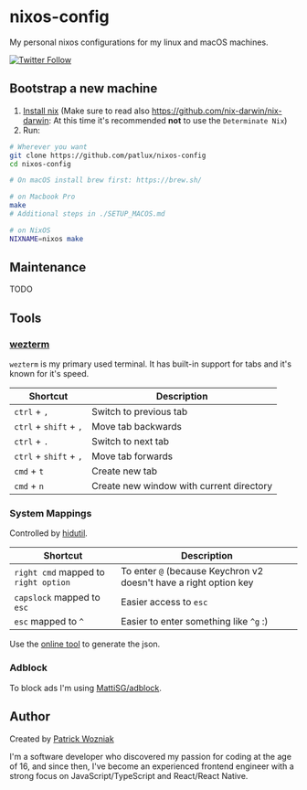 # nixos-config

My personal nixos configurations for my linux and macOS machines.

[![Twitter Follow](https://img.shields.io/twitter/follow/de_patwoz?style=social)](https://twitter.com/de_patwoz)

## Bootstrap a new machine

1. [Install nix](https://github.com/DeterminateSystems/nix-installer?tab=readme-ov-file#determinate-nix-installer) (Make sure to read also https://github.com/nix-darwin/nix-darwin: At this time it's recommended **not** to use the `Determinate Nix`)
2. Run:

```sh
# Wherever you want
git clone https://github.com/patlux/nixos-config
cd nixos-config

# On macOS install brew first: https://brew.sh/

# on Macbook Pro
make
# Additional steps in ./SETUP_MACOS.md

# on NixOS
NIXNAME=nixos make
```

## Maintenance

TODO

## Tools

### [wezterm](https://wezfurlong.org/wezterm)

`wezterm` is my primary used terminal. It has built-in support for tabs and it's known for it's speed.

| Shortcut               | Description                              |
| ---------------------- | ---------------------------------------- |
| `ctrl` + `,`           | Switch to previous tab                   |
| `ctrl` + `shift` + `,` | Move tab backwards                       |
| `ctrl` + `.`           | Switch to next tab                       |
| `ctrl` + `shift` + `,` | Move tab forwards                        |
| `cmd` + `t`            | Create new tab                           |
| `cmd` + `n`            | Create new window with current directory |

### System Mappings

Controlled by [hidutil](https://developer.apple.com/library/archive/technotes/tn2450/_index.html).

| Shortcut                             | Description                                                       |
| ------------------------------------ | ----------------------------------------------------------------- |
| `right cmd` mapped to `right option` | To enter `@` (because Keychron v2 doesn't have a right option key |
| `capslock` mapped to `esc`           | Easier access to `esc`                                            |
| `esc` mapped to `^`                  | Easier to enter something like `^g` :)                            |

Use the [online tool](https://hidutil-generator.netlify.app) to generate the json.

### Adblock

To block ads I'm using [MattiSG/adblock](https://github.com/MattiSG/adblock).

## Author

Created by [Patrick Wozniak](https://patwoz.dev)

I'm a software developer who discovered my passion for coding at the age of 16, and since then, I've become an experienced frontend engineer with a strong focus on JavaScript/TypeScript and React/React Native.
